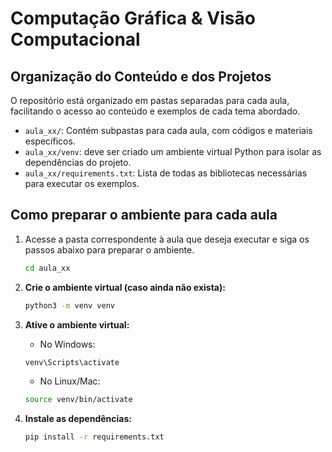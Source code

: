 # Computação Gráfica & Visão Computacional

## Organização do Conteúdo e dos Projetos

O repositório está organizado em pastas separadas para cada aula, facilitando o acesso ao conteúdo e exemplos de cada tema abordado.

- `aula_xx/`: Contém subpastas para cada aula, com códigos e materiais específicos.
- `aula_xx/venv`: deve ser criado um ambiente virtual Python para isolar as dependências do projeto.
- `aula_xx/requirements.txt`: Lista de todas as bibliotecas necessárias para executar os exemplos.

## Como preparar o ambiente para cada aula

1. Acesse a pasta correspondente à aula que deseja executar e siga os passos abaixo para preparar o ambiente.
   ```bash
   cd aula_xx
   ```

2. **Crie o ambiente virtual (caso ainda não exista):**
   ```bash
   python3 -m venv venv
   ```
   
3. **Ative o ambiente virtual:**
    - No Windows:
    ```bash
    venv\Scripts\activate
    ```
    - No Linux/Mac:
    ```bash
    source venv/bin/activate
    ```
   
4. **Instale as dependências:**
   ```bash
   pip install -r requirements.txt
   ```
   
